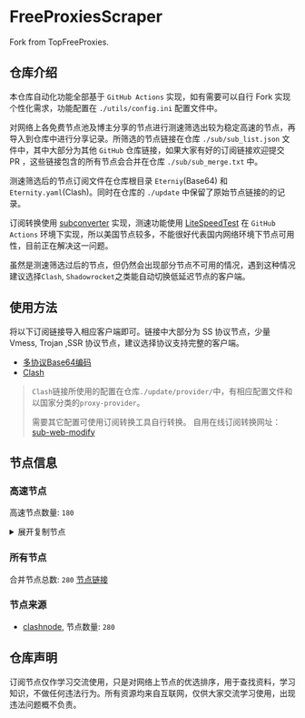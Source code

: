 # FreeProxiesScraper

Fork from TopFreeProxies.

## 仓库介绍
本仓库自动化功能全部基于 `GitHub Actions` 实现，如有需要可以自行 Fork 实现个性化需求，功能配置在 `./utils/config.ini` 配置文件中。

对网络上各免费节点池及博主分享的节点进行测速筛选出较为稳定高速的节点，再导入到仓库中进行分享记录。所筛选的节点链接在仓库 `./sub/sub_list.json` 文件中，其中大部分为其他 `GitHub` 仓库链接，如果大家有好的订阅链接欢迎提交 PR ，这些链接包含的所有节点会合并在仓库 `./sub/sub_merge.txt` 中。

测速筛选后的节点订阅文件在仓库根目录 `Eterniy`(Base64) 和 `Eternity.yaml`(Clash)。同时在仓库的 `./update` 中保留了原始节点链接的的记录。

订阅转换使用 [subconverter](https://github.com/tindy2013/subconverter) 实现，测速功能使用 [LiteSpeedTest](https://github.com/xxf098/LiteSpeedTest) 在 `GitHub Actions` 环境下实现，所以美国节点较多，不能很好代表国内网络环境下节点可用性，目前正在解决这一问题。

虽然是测速筛选过后的节点，但仍然会出现部分节点不可用的情况，遇到这种情况建议选择`Clash`, `Shadowrocket`之类能自动切换低延迟节点的客户端。

## 使用方法
将以下订阅链接导入相应客户端即可。链接中大部分为 SS 协议节点，少量 Vmess, Trojan ,SSR 协议节点，建议选择协议支持完整的客户端。

- [多协议Base64编码](https://raw.githubusercontent.com/caijh/FreeProxiesScraper/master/Eternity)
- [Clash](https://raw.githubusercontent.com/caijh/FreeProxiesScraper/master/Eternity.yaml)

>`Clash`链接所使用的配置在仓库`./update/provider/`中，有相应配置文件和以国家分类的`proxy-provider`。
>
>需要其它配置可使用订阅转换工具自行转换。
>自用在线订阅转换网址：[sub-web-modify](https://sub.v1.mk/)

## 节点信息
### 高速节点
高速节点数量: `180`
<details>
  <summary>展开复制节点</summary>

    vmess://eyJ2IjoiMiIsInBzIjoiMDQtMDAwLUpQIiwiYWRkIjoianAtMS5hbmV3c3RhcnQuY3lvdSIsInBvcnQiOiI1MDYxIiwidHlwZSI6Im5vbmUiLCJpZCI6ImYyYTg3OTRlLWYyNDYtMzk0NS04NThiLWI2NGY0ZDkzYTFkOCIsImFpZCI6IjAiLCJuZXQiOiJ3cyIsInBhdGgiOiIvIiwiaG9zdCI6ImpwLTEuYW5ld3N0YXJ0LmN5b3UiLCJ0bHMiOiJ0bHMifQ==
    vmess://eyJ2IjoiMiIsInBzIjoiMDQtMDAxLU5PV0hFUkUiLCJhZGQiOiJqcDYtMS5hbmV3c3RhcnQuY3lvdSIsInBvcnQiOiI1MDYxIiwidHlwZSI6Im5vbmUiLCJpZCI6ImYyYTg3OTRlLWYyNDYtMzk0NS04NThiLWI2NGY0ZDkzYTFkOCIsImFpZCI6IjAiLCJuZXQiOiJ3cyIsInBhdGgiOiIvIiwiaG9zdCI6ImpwNi0xLmFuZXdzdGFydC5jeW91IiwidGxzIjoidGxzIn0=
    vmess://eyJ2IjoiMiIsInBzIjoiMDQtMDAyLVVTIiwiYWRkIjoidXMtMS5hbmV3c3RhcnQuY3lvdSIsInBvcnQiOiI1MDYxIiwidHlwZSI6Im5vbmUiLCJpZCI6ImYyYTg3OTRlLWYyNDYtMzk0NS04NThiLWI2NGY0ZDkzYTFkOCIsImFpZCI6IjAiLCJuZXQiOiJ3cyIsInBhdGgiOiIvIiwiaG9zdCI6InVzLTEuYW5ld3N0YXJ0LmN5b3UiLCJ0bHMiOiJ0bHMifQ==
    vmess://eyJ2IjoiMiIsInBzIjoiMDQtMDAzLU5PV0hFUkUiLCJhZGQiOiJ1czYtMS5hbmV3c3RhcnQuY3lvdSIsInBvcnQiOiI1MDYxIiwidHlwZSI6Im5vbmUiLCJpZCI6ImYyYTg3OTRlLWYyNDYtMzk0NS04NThiLWI2NGY0ZDkzYTFkOCIsImFpZCI6IjAiLCJuZXQiOiJ3cyIsInBhdGgiOiIvIiwiaG9zdCI6InVzNi0xLmFuZXdzdGFydC5jeW91IiwidGxzIjoidGxzIn0=
    vmess://eyJ2IjoiMiIsInBzIjoiMDQtMDA0LVJFTEFZIiwiYWRkIjoiczEuZGItbGluazAxLnRvcCIsInBvcnQiOiIyMDg2IiwidHlwZSI6Im5vbmUiLCJpZCI6IjY5OWM3MGUzLTA3ODItMzUzNC05YWFmLTQ3NTIxYzI4YjFkNSIsImFpZCI6IjAiLCJuZXQiOiJ3cyIsInBhdGgiOiIvZGFiYWkuaW4xMDQuMjAuNDUuMTc4IiwiaG9zdCI6InMxLmRiLWxpbmswMS50b3AiLCJ0bHMiOiIifQ==
    vmess://eyJ2IjoiMiIsInBzIjoiMDQtMDA1LVJFTEFZIiwiYWRkIjoiczMuY24tZGIudG9wIiwicG9ydCI6IjIwNTIiLCJ0eXBlIjoibm9uZSIsImlkIjoiNjk5YzcwZTMtMDc4Mi0zNTM0LTlhYWYtNDc1MjFjMjhiMWQ1IiwiYWlkIjoiMCIsIm5ldCI6IndzIiwicGF0aCI6Ii9kYWJhaS5pbjEwNC4xOS4xMTYuMTE1IiwiaG9zdCI6InMzLmNuLWRiLnRvcCIsInRscyI6IiJ9
    vmess://eyJ2IjoiMiIsInBzIjoiMDQtMDA2LVJFTEFZIiwiYWRkIjoiczUuZGItbGluazAxLnRvcCIsInBvcnQiOiIyMDgyIiwidHlwZSI6Im5vbmUiLCJpZCI6IjY5OWM3MGUzLTA3ODItMzUzNC05YWFmLTQ3NTIxYzI4YjFkNSIsImFpZCI6IjAiLCJuZXQiOiJ3cyIsInBhdGgiOiIvZGFiYWkuaW4xMDQuMTYuMTE3LjI0NiIsImhvc3QiOiJzNS5kYi1saW5rMDEudG9wIiwidGxzIjoiIn0=
    vmess://eyJ2IjoiMiIsInBzIjoiMDQtMDA3LVJFTEFZIiwiYWRkIjoiczIuZGItbGluazAxLnRvcCIsInBvcnQiOiI4MDgwIiwidHlwZSI6Im5vbmUiLCJpZCI6IjY5OWM3MGUzLTA3ODItMzUzNC05YWFmLTQ3NTIxYzI4YjFkNSIsImFpZCI6IjAiLCJuZXQiOiJ3cyIsInBhdGgiOiIvZGFiYWkuaW4xMDQuMTkuNTcuMTUxIiwiaG9zdCI6InMyLmRiLWxpbmswMS50b3AiLCJ0bHMiOiIifQ==
    vmess://eyJ2IjoiMiIsInBzIjoiMDQtMDA4LVJFTEFZIiwiYWRkIjoiczEuZGItbGluazAxLnRvcCIsInBvcnQiOiIyMDgyIiwidHlwZSI6Im5vbmUiLCJpZCI6IjY5OWM3MGUzLTA3ODItMzUzNC05YWFmLTQ3NTIxYzI4YjFkNSIsImFpZCI6IjAiLCJuZXQiOiJ3cyIsInBhdGgiOiIvZGFiYWkuaW4xMDQuMTkuMTI2LjI1IiwiaG9zdCI6InMxLmRiLWxpbmswMS50b3AiLCJ0bHMiOiIifQ==
    vmess://eyJ2IjoiMiIsInBzIjoiMDQtMDA5LVJFTEFZIiwiYWRkIjoiczMuZGItbGluazAxLnRvcCIsInBvcnQiOiI4MDgwIiwidHlwZSI6Im5vbmUiLCJpZCI6IjY5OWM3MGUzLTA3ODItMzUzNC05YWFmLTQ3NTIxYzI4YjFkNSIsImFpZCI6IjAiLCJuZXQiOiJ3cyIsInBhdGgiOiIvZGFiYWkuaW4xMDQuMTcuNzYuMjUwIiwiaG9zdCI6InMzLmRiLWxpbmswMS50b3AiLCJ0bHMiOiIifQ==
    vmess://eyJ2IjoiMiIsInBzIjoiMDQtMDEwLVJFTEFZIiwiYWRkIjoiczQuZGItbGluazAyLnRvcCIsInBvcnQiOiIyMDg2IiwidHlwZSI6Im5vbmUiLCJpZCI6IjY5OWM3MGUzLTA3ODItMzUzNC05YWFmLTQ3NTIxYzI4YjFkNSIsImFpZCI6IjAiLCJuZXQiOiJ3cyIsInBhdGgiOiIvZGFiYWkuaW4xMDQuMjAuMzUuMTcyIiwiaG9zdCI6InM0LmRiLWxpbmswMi50b3AiLCJ0bHMiOiIifQ==
    trojan://9a000861-cd7d-355e-b16c-8647c67ee593@183.236.51.154:56323?allowInsecure=1&sni=steampipe-kr.akamaized.net#04-110-CN
    trojan://9a000861-cd7d-355e-b16c-8647c67ee593@183.236.51.154:56432?allowInsecure=1&sni=steampipe-partner.akamaized.net#04-111-CN
    trojan://9a000861-cd7d-355e-b16c-8647c67ee593@112.18.120.18:23452?allowInsecure=1&sni=fastly.cdn.steampipe.steamcontent.com#04-112-CN
    trojan://9a000861-cd7d-355e-b16c-8647c67ee593@112.18.120.18:23453?allowInsecure=1&sni=www.microsoft365.com#04-113-CN
    vmess://eyJ2IjoiMiIsInBzIjoiMDQtMTE0LUNOIiwiYWRkIjoiMTIubWFtYW1hamQuc2l0ZSIsInBvcnQiOiIyMzYxMiIsInR5cGUiOiJub25lIiwiaWQiOiI2MWIwOTZjMy1lYTI0LTM5NGEtOTI4NC0wY2MyNDRlYjZkNzEiLCJhaWQiOiIyIiwibmV0Ijoid3MiLCJwYXRoIjoiLyIsImhvc3QiOiIxMi5tYW1hbWFqZC5zaXRlIiwidGxzIjoiIn0=
    vmess://eyJ2IjoiMiIsInBzIjoiMDQtMTE1LUNOIiwiYWRkIjoiMTcubWFtYW1hamQuc2l0ZSIsInBvcnQiOiIyMzYxNyIsInR5cGUiOiJub25lIiwiaWQiOiI2MWIwOTZjMy1lYTI0LTM5NGEtOTI4NC0wY2MyNDRlYjZkNzEiLCJhaWQiOiIyIiwibmV0Ijoid3MiLCJwYXRoIjoiLyIsImhvc3QiOiIxNy5tYW1hbWFqZC5zaXRlIiwidGxzIjoiIn0=
    vmess://eyJ2IjoiMiIsInBzIjoiMDQtMTE2LUNOIiwiYWRkIjoiMTEubWFtYW1hamQuc2l0ZSIsInBvcnQiOiIyMzYxMSIsInR5cGUiOiJub25lIiwiaWQiOiI2MWIwOTZjMy1lYTI0LTM5NGEtOTI4NC0wY2MyNDRlYjZkNzEiLCJhaWQiOiIyIiwibmV0Ijoid3MiLCJwYXRoIjoiLyIsImhvc3QiOiIxMS5tYW1hbWFqZC5zaXRlIiwidGxzIjoiIn0=
    vmess://eyJ2IjoiMiIsInBzIjoiMDQtMTE3LUNOIiwiYWRkIjoiMTkubWFtYW1hamQuc2l0ZSIsInBvcnQiOiIyMzYxOSIsInR5cGUiOiJub25lIiwiaWQiOiI2MWIwOTZjMy1lYTI0LTM5NGEtOTI4NC0wY2MyNDRlYjZkNzEiLCJhaWQiOiIyIiwibmV0Ijoid3MiLCJwYXRoIjoiLyIsImhvc3QiOiIxOS5tYW1hbWFqZC5zaXRlIiwidGxzIjoiIn0=
    vmess://eyJ2IjoiMiIsInBzIjoiMDQtMTE4LUNOIiwiYWRkIjoiMTYubWFtYW1hamQuc2l0ZSIsInBvcnQiOiIyMzYxNiIsInR5cGUiOiJub25lIiwiaWQiOiI2MWIwOTZjMy1lYTI0LTM5NGEtOTI4NC0wY2MyNDRlYjZkNzEiLCJhaWQiOiIyIiwibmV0Ijoid3MiLCJwYXRoIjoiLyIsImhvc3QiOiIxNi5tYW1hbWFqZC5zaXRlIiwidGxzIjoiIn0=
    vmess://eyJ2IjoiMiIsInBzIjoiMDQtMTE5LUNOIiwiYWRkIjoiMTgubWFtYW1hamQuc2l0ZSIsInBvcnQiOiIyMzYxOCIsInR5cGUiOiJub25lIiwiaWQiOiI2MWIwOTZjMy1lYTI0LTM5NGEtOTI4NC0wY2MyNDRlYjZkNzEiLCJhaWQiOiIyIiwibmV0Ijoid3MiLCJwYXRoIjoiLyIsImhvc3QiOiIxOC5tYW1hbWFqZC5zaXRlIiwidGxzIjoiIn0=
    vmess://eyJ2IjoiMiIsInBzIjoiMDQtMTIwLUNOIiwiYWRkIjoiMTUubWFtYW1hamQuc2l0ZSIsInBvcnQiOiIyMzYxNSIsInR5cGUiOiJub25lIiwiaWQiOiI2MWIwOTZjMy1lYTI0LTM5NGEtOTI4NC0wY2MyNDRlYjZkNzEiLCJhaWQiOiIyIiwibmV0Ijoid3MiLCJwYXRoIjoiLyIsImhvc3QiOiIxNS5tYW1hbWFqZC5zaXRlIiwidGxzIjoiIn0=
    vmess://eyJ2IjoiMiIsInBzIjoiMDQtMTIxLUNOIiwiYWRkIjoiNS5tYW1hbWFqZC5zaXRlIiwicG9ydCI6IjIzNjA1IiwidHlwZSI6Im5vbmUiLCJpZCI6IjYxYjA5NmMzLWVhMjQtMzk0YS05Mjg0LTBjYzI0NGViNmQ3MSIsImFpZCI6IjIiLCJuZXQiOiJ3cyIsInBhdGgiOiIvIiwiaG9zdCI6IjUubWFtYW1hamQuc2l0ZSIsInRscyI6IiJ9
    vmess://eyJ2IjoiMiIsInBzIjoiMDQtMTIyLUNOIiwiYWRkIjoiMTMubWFtYW1hamQuc2l0ZSIsInBvcnQiOiIyMzYxMyIsInR5cGUiOiJub25lIiwiaWQiOiI2MWIwOTZjMy1lYTI0LTM5NGEtOTI4NC0wY2MyNDRlYjZkNzEiLCJhaWQiOiIyIiwibmV0Ijoid3MiLCJwYXRoIjoiLyIsImhvc3QiOiIxMy5tYW1hbWFqZC5zaXRlIiwidGxzIjoiIn0=
    vmess://eyJ2IjoiMiIsInBzIjoiMDQtMTIzLUNOIiwiYWRkIjoiMTQubWFtYW1hamQuc2l0ZSIsInBvcnQiOiIyMzYxNCIsInR5cGUiOiJub25lIiwiaWQiOiI2MWIwOTZjMy1lYTI0LTM5NGEtOTI4NC0wY2MyNDRlYjZkNzEiLCJhaWQiOiIyIiwibmV0Ijoid3MiLCJwYXRoIjoiLyIsImhvc3QiOiIxNC5tYW1hbWFqZC5zaXRlIiwidGxzIjoiIn0=
    vmess://eyJ2IjoiMiIsInBzIjoiMDUtMTQ4LVJFTEFZIiwiYWRkIjoiMTA0LjE3LjIyMy4xOCIsInBvcnQiOiI4MCIsInR5cGUiOiJub25lIiwiaWQiOiJmZjJkMTdjNi0wZDk2LTQ4MDEtYTI3MC05ZGJhODMzNGY4YzYiLCJhaWQiOiIwIiwibmV0Ijoid3MiLCJwYXRoIjoiLyIsImhvc3QiOiIiLCJ0bHMiOiIifQ==
    vmess://eyJ2IjoiMiIsInBzIjoiMDUtMTQ5LVJFTEFZIiwiYWRkIjoiMTAyLjEzMi4xODguMjIwIiwicG9ydCI6IjgwIiwidHlwZSI6Im5vbmUiLCJpZCI6IjBiYzBhOTdlLTlkOTMtNDU2Ni05YzI5LWM2MTBhZjUxZjVkMiIsImFpZCI6IjAiLCJuZXQiOiJ3cyIsInBhdGgiOiIvIiwiaG9zdCI6IiIsInRscyI6IiJ9
    ss://YWVzLTI1Ni1nY206M2VlOTBhYTktODgzMS00ZWEzLTk0MjUtYzM2MTA5MGE5Mzhk@zf1.10101251.xyz:59345#05-151-CN
    ss://YWVzLTI1Ni1nY206WU9JTDA1RktaSVVCOFRVNA@31.40.212.221:20006#05-152-AR
    ss://YWVzLTI1Ni1nY206MDU4Nzk4ZDlhMzA4N2U0Mw@185.22.153.235:50120#05-154-RU
    vmess://eyJ2IjoiMiIsInBzIjoiMDUtMTU5LUNOIiwiYWRkIjoiMTExLjI2LjEwOS43OSIsInBvcnQiOiIzMDgwNyIsInR5cGUiOiJub25lIiwiaWQiOiJjYmIzZjg3Ny1kMWZiLTM0NGMtODdhOS1kMTUzYmZmZDU0ODQiLCJhaWQiOiIyIiwibmV0Ijoid3MiLCJwYXRoIjoiL29vb28iLCJob3N0IjoiIiwidGxzIjoiIn0=
    vmess://eyJ2IjoiMiIsInBzIjoiMDUtMTYzLUNOIiwiYWRkIjoieGRkLmRhc2h1YWkuY3lvdSIsInBvcnQiOiI0NTA1MSIsInR5cGUiOiJub25lIiwiaWQiOiIwNTJlZWVjNC05YjMwLTRjZjctYmY3YS0xMDk4NzRhZGUzMDIiLCJhaWQiOiIwIiwibmV0IjoidGNwIiwicGF0aCI6Ii9vb29vIiwiaG9zdCI6InhkZC5kYXNodWFpLmN5b3UiLCJ0bHMiOiIifQ==
    vmess://eyJ2IjoiMiIsInBzIjoiMDUtMTY0LUNOIiwiYWRkIjoieGRkLmRhc2h1YWkuY3lvdSIsInBvcnQiOiI0NTA3NSIsInR5cGUiOiJub25lIiwiaWQiOiIwNTJlZWVjNC05YjMwLTRjZjctYmY3YS0xMDk4NzRhZGUzMDIiLCJhaWQiOiIwIiwibmV0IjoidGNwIiwicGF0aCI6Ii9vb29vIiwiaG9zdCI6InhkZC5kYXNodWFpLmN5b3UiLCJ0bHMiOiIifQ==
    vmess://eyJ2IjoiMiIsInBzIjoiMDUtMTY1LU5PV0hFUkUiLCJhZGQiOiJoYWEuZGFzaHVhaS5jeW91IiwicG9ydCI6IjQ1MDc2IiwidHlwZSI6Im5vbmUiLCJpZCI6IjA1MmVlZWM0LTliMzAtNGNmNy1iZjdhLTEwOTg3NGFkZTMwMiIsImFpZCI6IjAiLCJuZXQiOiJ0Y3AiLCJwYXRoIjoiL29vb28iLCJob3N0IjoiaGFhLmRhc2h1YWkuY3lvdSIsInRscyI6IiJ9
    vmess://eyJ2IjoiMiIsInBzIjoiMDUtMTY2LU5PV0hFUkUiLCJhZGQiOiJoYWEuZGFzaHVhaS5jeW91IiwicG9ydCI6IjQ1MDU0IiwidHlwZSI6Im5vbmUiLCJpZCI6IjA1MmVlZWM0LTliMzAtNGNmNy1iZjdhLTEwOTg3NGFkZTMwMiIsImFpZCI6IjAiLCJuZXQiOiJ0Y3AiLCJwYXRoIjoiL29vb28iLCJob3N0IjoiaGFhLmRhc2h1YWkuY3lvdSIsInRscyI6IiJ9
    ss://YWVzLTI1Ni1nY206S0RJMjRWUjU0UFpXNTYzUQ@109.104.154.131:20000#05-167-NL
    ss://MjAyMi1ibGFrZTMtYWVzLTI1Ni1nY206UHNXcGN3WDh2cFdDVkZ2M3MyV0VKbUhuZW81ZmhhOVVjb24wcm12T1NpOD06ODk4cUFpbEFOMzJWbkZLUldIaU0wbFJyVHV0MVM2RS9kQmpPUXdsRzBudz0@direct.yangon.ca:8444#05-169-CA
    trojan://9486ff17-2481-40c7-a5c4-d0d307de2509@104.21.58.135:443?allowInsecure=1&sni=yyyyyyyyyyy.818185.xyz&ws=1&wspath=%2525252FORgwL4kEvW32T1dU239ar#05-170-RELAY
    trojan://6757b7d6-fa32-4708-b5d1-30e3cf928b51@172.67.201.36:443?allowInsecure=1&sni=ggGGGGgggGGgGggy.FReevPN2026.DpDNS.Org&ws=1&wspath=%2525252Fl96MZ8se5Kl2p8BiMhP42l#05-171-RELAY
    trojan://a7c9c017-db10-4d15-b01b-0634db498b57@ert5.0890604.xyz:443?allowInsecure=1&sni=ERt5.0890604.XyZ&ws=1&wspath=%2525252FOBmXcXufeTh7sLJtI1#05-172-RELAY
    trojan://a7b22c05-27fd-4a76-8896-2aebaf4cf3a1@104.21.30.167:443?allowInsecure=1&sni=TttTtTYU.2032.PP.UA&ws=1&wspath=%2525252FmXG7Hx4Y37nTr2Hdmy903WCeD85F1b#05-182-RELAY
    vmess://eyJ2IjoiMiIsInBzIjoiMDUtMTgzLVJFTEFZIiwiYWRkIjoiMTAyLjE3Ny4xODkuMzAiLCJwb3J0IjoiODAiLCJ0eXBlIjoibm9uZSIsImlkIjoiNWNjZjZjMTMtZjYwZi00YzM0LTkxZTQtY2U4Y2Q0NGI1ZmU1IiwiYWlkIjoiMCIsIm5ldCI6IndzIiwicGF0aCI6Ii8iLCJob3N0IjoiIiwidGxzIjoiIn0=
    trojan://e4cbe8b8-37db-4aaa-8469-b84f34c51ebc@104.21.14.54:443?allowInsecure=1&sni=6666YHjU.777159.xYz&ws=1&wspath=%2525252FdilyfCPEmLvYr5hYXD#05-184-RELAY
    trojan://e4cbe8b8-37db-4aaa-8469-b84f34c51ebc@172.67.157.220:443?allowInsecure=1&sni=6666YHjU.777159.xYz&ws=1&wspath=%2525252FdilyfCPEmLvYr5hYXD#05-189-RELAY
    trojan://e9b4bdbd-cc5b-4a90-9616-ea0f1092ec7c@104.21.48.1:443?allowInsecure=1&sni=ttYUi.7777198.xYZ&ws=1&wspath=%2525252Fs1XRkMWuneQkqtp5KKSues#05-190-RELAY
    trojan://357b1bba-6400-4944-baff-1b933311ff28@172.67.177.109:443?allowInsecure=1&sni=EeEEeEEeeeeeeE.666461.xyz&ws=1&wspath=%2525252FHbjLgzKC7MBYIsgt#05-191-RELAY
    vmess://eyJ2IjoiMiIsInBzIjoiMDUtMTkyLVJFTEFZIiwiYWRkIjoiMTAyLjE3Ny4xODkuMjkiLCJwb3J0IjoiNDQzIiwidHlwZSI6Im5vbmUiLCJpZCI6ImVhYjIyMWY4LWU2YTktNDExNy04YTVhLTA2OTA3YjIyOWRhMiIsImFpZCI6IjAiLCJuZXQiOiJ3cyIsInBhdGgiOiIvIiwiaG9zdCI6IiIsInRscyI6InRscyJ9
    vmess://eyJ2IjoiMiIsInBzIjoiMDUtMTkzLVJFTEFZIiwiYWRkIjoiMTAyLjE3Ny4xODkuMjkiLCJwb3J0IjoiODAiLCJ0eXBlIjoibm9uZSIsImlkIjoiYTc0MGE5YWUtYmY3ZC00NTA1LTg2ZDQtN2E3ZThjZWQzYTZlIiwiYWlkIjoiMCIsIm5ldCI6IndzIiwicGF0aCI6Ii8iLCJob3N0IjoiIiwidGxzIjoiIn0=
    vmess://eyJ2IjoiMiIsInBzIjoiMDUtMTk0LVJFTEFZIiwiYWRkIjoiMTA0LjIxLjMuMTg5IiwicG9ydCI6IjIwNTMiLCJ0eXBlIjoibm9uZSIsImlkIjoiMmZjMzc3MTMtMzAxNy00OTdlLWZmMmQtOTY1ZjgyNmExOWEzIiwiYWlkIjoiMCIsIm5ldCI6IndzIiwicGF0aCI6Ii8iLCJob3N0IjoiIiwidGxzIjoidGxzIn0=
    trojan://d0298536-d670-4045-bbb1-ddd5ea68683e@104.25.254.4:2087?allowInsecure=1&ws=1&wspath=%2525252Fazadnet-bdr.pages.dev%2525252F#05-195-RELAY
    vmess://eyJ2IjoiMiIsInBzIjoiMDctMTk3LUNOIiwiYWRkIjoiNDcuOTIuMTUyLjE2OSIsInBvcnQiOiI1MDAwMiIsInR5cGUiOiJub25lIiwiaWQiOiI0MTgwNDhhZi1hMjkzLTRiOTktOWIwYy05OGNhMzU4MGRkMjQiLCJhaWQiOiIwIiwibmV0Ijoid3MiLCJwYXRoIjoiLyIsImhvc3QiOiIiLCJ0bHMiOiIifQ==
    ss://YWVzLTI1Ni1jZmI6cXdlclJFV1FAQA@185.189.160.98:64759#07-198-TW
    vmess://eyJ2IjoiMiIsInBzIjoiMDctMTk5LUNOIiwiYWRkIjoiMTEyLjEzMi4yMTUuMTIiLCJwb3J0IjoiNTAwMDIiLCJ0eXBlIjoibm9uZSIsImlkIjoiNDE4MDQ4YWYtYTI5My00Yjk5LTliMGMtOThjYTM1ODBkZDI0IiwiYWlkIjoiMCIsIm5ldCI6IndzIiwicGF0aCI6Ii8iLCJob3N0IjoiIiwidGxzIjoiIn0=
    vmess://eyJ2IjoiMiIsInBzIjoiMDctMjAwLUNOIiwiYWRkIjoiMTEyLjEzMi4yMTUuMzQiLCJwb3J0IjoiNTAwMDciLCJ0eXBlIjoibm9uZSIsImlkIjoiNDE4MDQ4YWYtYTI5My00Yjk5LTliMGMtOThjYTM1ODBkZDI0IiwiYWlkIjoiMCIsIm5ldCI6IndzIiwicGF0aCI6Ii8iLCJob3N0IjoiIiwidGxzIjoiIn0=
    vmess://eyJ2IjoiMiIsInBzIjoiMDctMjAxLUNOIiwiYWRkIjoiMTgzLjIzNi41MS4zNiIsInBvcnQiOiI1OTAwMyIsInR5cGUiOiJub25lIiwiaWQiOiI0MTgwNDhhZi1hMjkzLTRiOTktOWIwYy05OGNhMzU4MGRkMjQiLCJhaWQiOiIwIiwibmV0Ijoid3MiLCJwYXRoIjoiLyIsImhvc3QiOiIiLCJ0bHMiOiIifQ==
    vmess://eyJ2IjoiMiIsInBzIjoiMDctMjAyLUNOIiwiYWRkIjoiMTIwLjIxMC4yMDUuNTkiLCJwb3J0IjoiNTAwMDIiLCJ0eXBlIjoibm9uZSIsImlkIjoiNDE4MDQ4YWYtYTI5My00Yjk5LTliMGMtOThjYTM1ODBkZDI0IiwiYWlkIjoiNjQiLCJuZXQiOiJ3cyIsInBhdGgiOiIvIiwiaG9zdCI6IiIsInRscyI6IiJ9
    vmess://eyJ2IjoiMiIsInBzIjoiMDctMjA1LUNOIiwiYWRkIjoiMTgzLjIzNi41MS4zOCIsInBvcnQiOiI0NjkyMSIsInR5cGUiOiJub25lIiwiaWQiOiI0MTgwNDhhZi1hMjkzLTRiOTktOWIwYy05OGNhMzU4MGRkMjQiLCJhaWQiOiIwIiwibmV0Ijoid3MiLCJwYXRoIjoiLyIsImhvc3QiOiIiLCJ0bHMiOiIifQ==
    vmess://eyJ2IjoiMiIsInBzIjoiMDctMjA2LUNOIiwiYWRkIjoiMTgzLjIzNi41MS4zOCIsInBvcnQiOiI0OTE1NCIsInR5cGUiOiJub25lIiwiaWQiOiI0MTgwNDhhZi1hMjkzLTRiOTktOWIwYy05OGNhMzU4MGRkMjQiLCJhaWQiOiI2NCIsIm5ldCI6IndzIiwicGF0aCI6Ii8iLCJob3N0IjoiIiwidGxzIjoiIn0=
    ssr://My5saW5rLWh1Yi5jbGljazo0MDIzOTphdXRoX2FlczEyOF9tZDU6cmM0LW1kNTpwbGFpbjpSVTVhTlRKTC8_Z3JvdXA9VTFOU1VISnZkbWxrWlhJJnJlbWFya3M9TURjdE1qQTNMVU5PJm9iZnNwYXJhbT1ZMlF5WWpZNU1qa3dNaTQyTmpBeVlqZzBOak0wTmpReE1EZzFNRFl1YldsamNtOXpiMlowTG1OdmJRJnByb3RvcGFyYW09T1RJNU1ESTZjRVpYUjA5Ug
    vmess://eyJ2IjoiMiIsInBzIjoiMDctMjA4LUNOIiwiYWRkIjoidjkuaGVkdWlhbi5saW5rIiwicG9ydCI6IjMwODA5IiwidHlwZSI6Im5vbmUiLCJpZCI6ImNiYjNmODc3LWQxZmItMzQ0Yy04N2E5LWQxNTNiZmZkNTQ4NCIsImFpZCI6IjIiLCJuZXQiOiJ3cyIsInBhdGgiOiIvb29vbyIsImhvc3QiOiJ2OS5oZWR1aWFuLmxpbmsiLCJ0bHMiOiIifQ==
    ss://YWVzLTI1Ni1nY206ZHd6MUd0Rjc@111.45.33.5:30017#07-209-CN
    ssr://cGNjdzAyLmdyYW5pdGVyYXBpZHMuY29tOjUwNDcyOm9yaWdpbjpyYzQtbWQ1Omh0dHBfc2ltcGxlOmVYQlRiV1pNLz9ncm91cD1VMU5TVUhKdmRtbGtaWEkmcmVtYXJrcz1NRGN0TWpFd0xVTk8mb2Jmc3BhcmFtPVpHOTNibXh2WVdRdWQybHVaRzkzYzNWd1pHRjBaUzVqYjIwJnByb3RvcGFyYW09
    ss://YWVzLTI1Ni1nY206TVlSNUlUREZJQU42UThRSQ@185.90.61.157:20034#07-211-NO
    ss://YWVzLTI1Ni1jZmI6ZjhmN2FDemNQS2JzRjhwMw@185.153.197.5:989#07-212-MD
    ss://YWVzLTI1Ni1jZmI6ZjhmN2FDemNQS2JzRjhwMw@91.132.94.200:989#07-213-SI
    trojan://ae2c23e8-9204-11ef-b635-f23c9164ca5d@9029eb56-sydb40-t2wu4o-1qct1.cm5.cnkuaishou.com:27231?allowInsecure=1&sni=9029eb56-sydb40-t2wu4o-1qct1.cm5.cnkuaishou.com#07-214-CN
    trojan://9cccea7a-b6ab-11eb-a0fc-f23c913c8d2b@ea697354-sydb40-sztde0-f1v1.cm5.cnkuaishou.com:27231?allowInsecure=1&sni=ea697354-sydb40-sztde0-f1v1.cm5.cnkuaishou.com#07-215-CN
    trojan://a25ed269-105b-4f15-bee2-bc2785d38912@wb.kaiqsz.com:49921?allowInsecure=1&sni=wb.kaiqsz.com#07-216-CN
    ss://YWVzLTI1Ni1nY206ZHd6MUd0Rjc@112.54.160.36:30232#07-217-CN
    trojan://33629870-e57e-11ec-bb74-f23c9164ca5d@271651cd-sydb40-th3q8a-1iyov.cm5.cnkuaishou.com:27233?allowInsecure=1&sni=271651cd-sydb40-th3q8a-1iyov.cm5.cnkuaishou.com#07-218-CN
    vmess://eyJ2IjoiMiIsInBzIjoiMDctMjE5LVJFTEFZIiwiYWRkIjoiMTcyLjY3LjIwMC4xMyIsInBvcnQiOiI0NDMiLCJ0eXBlIjoibm9uZSIsImlkIjoiNWY3MjZmZTMtZDgyZS00ZGE1LWE3MTEtOGFmMGNiYjJiNjgyIiwiYWlkIjoiMCIsIm5ldCI6IndzIiwicGF0aCI6Ii9henVtYXNlLnJlbiIsImhvc3QiOiIiLCJ0bHMiOiJ0bHMifQ==
    trojan://b4e40aa2-74a1-11ed-b0b5-f23c9164ca5d@2bbc3bdd-sydb40-t2y6fc-17xo8.cm5.cnkuaishou.com:27235?allowInsecure=1&sni=2bbc3bdd-sydb40-t2y6fc-17xo8.cm5.cnkuaishou.com#07-220-CN
    trojan://0f7070cd-c91d-4532-a51f-56da4f0e94be@eeddcvfgt6.444682.xyz:443?allowInsecure=1&sni=eeddcvfgt6.444682.xyz&ws=1&wspath=%2525252FctHoQlqeZn8pbEUSLppj7jCmY#07-221-RELAY
    trojan://0f7070cd-c91d-4532-a51f-56da4f0e94be@iiiiop0.444752.xyz:443?allowInsecure=1&sni=iiiiop0.444752.xyz&ws=1&wspath=%2525252FctHoQlqeZn8pbEUSLppj7jCmY#07-222-RELAY
    trojan://a7c9c017-db10-4d15-b01b-0634db498b57@172.67.197.165:443?allowInsecure=1&sni=ERt5.0890604.XyZ&ws=1&wspath=%2525252FOBmXcXufeTh7sLJtI1#07-223-RELAY
    trojan://07a3df8f-2a2c-42f8-ad92-65889d90f3bf@172.67.135.37:443?allowInsecure=1&sni=rrrRrRRrT.459.pp.ua&ws=1&wspath=%2525252FznQImc22ijDwVOkZfoq#07-224-RELAY
    trojan://f898ffcb-6417-4373-9640-0b66091e8206@34r5.11890604.xyz:443?allowInsecure=1&sni=34r5.11890604.xyz&ws=1&wspath=%2525252FCLtmyjAuOFZsWSituzXyJ5XNeH1R1#07-225-RELAY
    trojan://6757b7d6-fa32-4708-b5d1-30e3cf928b51@104.21.6.179:443?allowInsecure=1&sni=ZZzzzZZ.890601.XYZ&ws=1&wspath=%2525252Fl96MZ8se5Kl2p8BiMhP42l#07-226-RELAY
    trojan://d6b8011a-c725-435a-9fec-bf6d3530392c@156.238.18.196:2083?allowInsecure=1&ws=1&wspath=%2525252F#07-227-RELAY
    vmess://eyJ2IjoiMiIsInBzIjoiMDctMjI5LUNOIiwiYWRkIjoidjMwLmhlZHVpYW4ubGluayIsInBvcnQiOiIzMDgzMCIsInR5cGUiOiJub25lIiwiaWQiOiJjYmIzZjg3Ny1kMWZiLTM0NGMtODdhOS1kMTUzYmZmZDU0ODQiLCJhaWQiOiIyIiwibmV0Ijoid3MiLCJwYXRoIjoiL29vb28iLCJob3N0IjoidjMwLmhlZHVpYW4ubGluayIsInRscyI6IiJ9
    ss://Y2hhY2hhMjAtaWV0Zi1wb2x5MTMwNTpZMWhqaVVtU2d1Y2d6WVlKMFd0cXdX@77.246.102.112:60117#07-230-NL
    ss://Y2hhY2hhMjAtaWV0Zi1wb2x5MTMwNTpYaVROVlRCOFJFc1hCMm41RHpMaEZi@77.246.102.112:60117#07-231-NL
    ss://YWVzLTI1Ni1nY206ZTIyYjg5YWUtNjk5Ni00ODI0LWFjMzEtNjEwYWM3MzQ5ZTZh@120.198.71.135:59662#07-232-CN
    vmess://eyJ2IjoiMiIsInBzIjoiMDctMjMzLUNOIiwiYWRkIjoiMTExLjI2LjEwOS43OSIsInBvcnQiOiIzMDgyOCIsInR5cGUiOiJub25lIiwiaWQiOiJjYmIzZjg3Ny1kMWZiLTM0NGMtODdhOS1kMTUzYmZmZDU0ODQiLCJhaWQiOiIyIiwibmV0Ijoid3MiLCJwYXRoIjoiL29vb28iLCJob3N0IjoiIiwidGxzIjoiIn0=
    trojan://2b1ed981-6547-4094-998b-06a3323d6f6c@120.233.44.201:21056?allowInsecure=1&sni=k14.tudou211.com#07-234-CN
    trojan://2b1ed981-6547-4094-998b-06a3323d6f6c@120.233.44.201:21118?allowInsecure=1&sni=k17.tudou211.com#07-235-CN
    ss://Y2hhY2hhMjAtaWV0Zi1wb2x5MTMwNTpkYjZkM2UzZi1mOGM1LTRhZGEtODA5Ni1kYzk5YjYxZmRmYTQ@gz.pddwdf.store:28485#08-237-CN
    ss://Y2hhY2hhMjAtaWV0Zi1wb2x5MTMwNTpkYjZkM2UzZi1mOGM1LTRhZGEtODA5Ni1kYzk5YjYxZmRmYTQ@gz.pddwdf.store:52461#08-239-CN
    ss://Y2hhY2hhMjAtaWV0Zi1wb2x5MTMwNTpkYjZkM2UzZi1mOGM1LTRhZGEtODA5Ni1kYzk5YjYxZmRmYTQ@gz.pddwdf.store:14193#08-241-CN
    vmess://eyJ2IjoiMiIsInBzIjoiMDgtMjQyLVJVIiwiYWRkIjoiNDUuMTQ3LjIwMS4yMzEiLCJwb3J0IjoiMjMxMDciLCJ0eXBlIjoibm9uZSIsImlkIjoiMzViZTYzYjQtNDBiYS00OGFiLTkxZjMtMWI4MWZjY2FiM2ZkIiwiYWlkIjoiMCIsIm5ldCI6IndzIiwicGF0aCI6Ii8iLCJob3N0IjoiIiwidGxzIjoiIn0=
    ss://Y2hhY2hhMjAtaWV0Zi1wb2x5MTMwNTpkYjZkM2UzZi1mOGM1LTRhZGEtODA5Ni1kYzk5YjYxZmRmYTQ@gz.pddwdf.store:44105#08-243-CN
    vmess://eyJ2IjoiMiIsInBzIjoiMDgtMjQ2LU5PV0hFUkUiLCJhZGQiOiJoYWEuZGFzaHVhaS5jeW91IiwicG9ydCI6IjQ1MDY2IiwidHlwZSI6Im5vbmUiLCJpZCI6ImQzZDUyZjMwLWNlN2MtNDZlNy1iYTdlLTliZjVkZTQ3N2JmOCIsImFpZCI6IjAiLCJuZXQiOiJ3cyIsInBhdGgiOiIvIiwiaG9zdCI6ImhhYS5kYXNodWFpLmN5b3UiLCJ0bHMiOiIifQ==
    vmess://eyJ2IjoiMiIsInBzIjoiMDgtMjQ4LUNOIiwiYWRkIjoieGRkLmRhc2h1YWkuY3lvdSIsInBvcnQiOiI0NTA1MSIsInR5cGUiOiJub25lIiwiaWQiOiJkM2Q1MmYzMC1jZTdjLTQ2ZTctYmE3ZS05YmY1ZGU0NzdiZjgiLCJhaWQiOiIwIiwibmV0Ijoid3MiLCJwYXRoIjoiLyIsImhvc3QiOiJ4ZGQuZGFzaHVhaS5jeW91IiwidGxzIjoiIn0=
    ss://Y2hhY2hhMjAtaWV0Zi1wb2x5MTMwNTpkYjZkM2UzZi1mOGM1LTRhZGEtODA5Ni1kYzk5YjYxZmRmYTQ@sh.pddwdf.store:39707#08-249-CN
    vmess://eyJ2IjoiMiIsInBzIjoiMDgtMjUwLUNOIiwiYWRkIjoieGRkLmRhc2h1YWkuY3lvdSIsInBvcnQiOiI0NTA3NyIsInR5cGUiOiJub25lIiwiaWQiOiJkM2Q1MmYzMC1jZTdjLTQ2ZTctYmE3ZS05YmY1ZGU0NzdiZjgiLCJhaWQiOiIwIiwibmV0Ijoid3MiLCJwYXRoIjoiLyIsImhvc3QiOiJ4ZGQuZGFzaHVhaS5jeW91IiwidGxzIjoiIn0=
    ss://Y2hhY2hhMjAtaWV0Zi1wb2x5MTMwNTpkYjZkM2UzZi1mOGM1LTRhZGEtODA5Ni1kYzk5YjYxZmRmYTQ@gz.pddwdf.store:44081#08-251-CN
    vmess://eyJ2IjoiMiIsInBzIjoiMDgtMjUyLUNOIiwiYWRkIjoieGRkLmRhc2h1YWkuY3lvdSIsInBvcnQiOiI0NTA1OSIsInR5cGUiOiJub25lIiwiaWQiOiJkM2Q1MmYzMC1jZTdjLTQ2ZTctYmE3ZS05YmY1ZGU0NzdiZjgiLCJhaWQiOiIwIiwibmV0Ijoid3MiLCJwYXRoIjoiLyIsImhvc3QiOiJ4ZGQuZGFzaHVhaS5jeW91IiwidGxzIjoiIn0=
    ss://Y2hhY2hhMjAtaWV0Zi1wb2x5MTMwNTpkYjZkM2UzZi1mOGM1LTRhZGEtODA5Ni1kYzk5YjYxZmRmYTQ@gz.pddwdf.store:50971#08-254-CN
    vmess://eyJ2IjoiMiIsInBzIjoiMDgtMjU3LVJVIiwiYWRkIjoiNDUuMTQ3LjIwMS4yMzEiLCJwb3J0IjoiMjAwNjUiLCJ0eXBlIjoibm9uZSIsImlkIjoiOGY1N2RlYTItZDI1Yi00NWEzLWI4NWMtNjZmOGEyMDQ1NWViIiwiYWlkIjoiMCIsIm5ldCI6IndzIiwicGF0aCI6Ii8iLCJob3N0IjoiIiwidGxzIjoiIn0=
    vmess://eyJ2IjoiMiIsInBzIjoiMDgtMjU4LUNOIiwiYWRkIjoieGRkLmRhc2h1YWkuY3lvdSIsInBvcnQiOiI0NTA3MSIsInR5cGUiOiJub25lIiwiaWQiOiJkM2Q1MmYzMC1jZTdjLTQ2ZTctYmE3ZS05YmY1ZGU0NzdiZjgiLCJhaWQiOiIwIiwibmV0Ijoid3MiLCJwYXRoIjoiLyIsImhvc3QiOiJ4ZGQuZGFzaHVhaS5jeW91IiwidGxzIjoiIn0=
    vmess://eyJ2IjoiMiIsInBzIjoiMDgtMjU5LUNOIiwiYWRkIjoieGRkLmRhc2h1YWkuY3lvdSIsInBvcnQiOiI0NTA2MyIsInR5cGUiOiJub25lIiwiaWQiOiJkM2Q1MmYzMC1jZTdjLTQ2ZTctYmE3ZS05YmY1ZGU0NzdiZjgiLCJhaWQiOiIwIiwibmV0Ijoid3MiLCJwYXRoIjoiLyIsImhvc3QiOiJ4ZGQuZGFzaHVhaS5jeW91IiwidGxzIjoiIn0=
    vmess://eyJ2IjoiMiIsInBzIjoiMDgtMjYwLU5PV0hFUkUiLCJhZGQiOiJoYWEuZGFzaHVhaS5jeW91IiwicG9ydCI6IjQ1MDYyIiwidHlwZSI6Im5vbmUiLCJpZCI6ImQzZDUyZjMwLWNlN2MtNDZlNy1iYTdlLTliZjVkZTQ3N2JmOCIsImFpZCI6IjAiLCJuZXQiOiJ3cyIsInBhdGgiOiIvIiwiaG9zdCI6ImhhYS5kYXNodWFpLmN5b3UiLCJ0bHMiOiIifQ==
    ss://Y2hhY2hhMjAtaWV0Zi1wb2x5MTMwNTpkYjZkM2UzZi1mOGM1LTRhZGEtODA5Ni1kYzk5YjYxZmRmYTQ@gz.pddwdf.store:43611#08-263-CN
    ss://Y2hhY2hhMjAtaWV0Zi1wb2x5MTMwNTpkYjZkM2UzZi1mOGM1LTRhZGEtODA5Ni1kYzk5YjYxZmRmYTQ@gz.pddwdf.store:22327#08-264-CN
    ss://Y2hhY2hhMjAtaWV0Zi1wb2x5MTMwNTpkYjZkM2UzZi1mOGM1LTRhZGEtODA5Ni1kYzk5YjYxZmRmYTQ@sh.pddwdf.store:31032#08-265-CN
    ss://Y2hhY2hhMjAtaWV0Zi1wb2x5MTMwNTpkYjZkM2UzZi1mOGM1LTRhZGEtODA5Ni1kYzk5YjYxZmRmYTQ@gz.pddwdf.store:14867#08-267-CN
    vmess://eyJ2IjoiMiIsInBzIjoiMDgtMjY4LVJVIiwiYWRkIjoiNDUuMTQ3LjIwMS4yMzEiLCJwb3J0IjoiMjMxMDciLCJ0eXBlIjoibm9uZSIsImlkIjoiOGY1N2RlYTItZDI1Yi00NWEzLWI4NWMtNjZmOGEyMDQ1NWViIiwiYWlkIjoiMCIsIm5ldCI6IndzIiwicGF0aCI6Ii8iLCJob3N0IjoiIiwidGxzIjoiIn0=
    ss://Y2hhY2hhMjAtaWV0Zi1wb2x5MTMwNTpkYjZkM2UzZi1mOGM1LTRhZGEtODA5Ni1kYzk5YjYxZmRmYTQ@gz.pddwdf.store:25916#08-270-CN
    vmess://eyJ2IjoiMiIsInBzIjoiMDgtMjcxLUNOIiwiYWRkIjoieGRkLmRhc2h1YWkuY3lvdSIsInBvcnQiOiI0NTA2MSIsInR5cGUiOiJub25lIiwiaWQiOiJkM2Q1MmYzMC1jZTdjLTQ2ZTctYmE3ZS05YmY1ZGU0NzdiZjgiLCJhaWQiOiIwIiwibmV0Ijoid3MiLCJwYXRoIjoiLyIsImhvc3QiOiJ4ZGQuZGFzaHVhaS5jeW91IiwidGxzIjoiIn0=
    vmess://eyJ2IjoiMiIsInBzIjoiMDgtMjcyLUNOIiwiYWRkIjoieGRkLmRhc2h1YWkuY3lvdSIsInBvcnQiOiI0NTA3MyIsInR5cGUiOiJub25lIiwiaWQiOiJkM2Q1MmYzMC1jZTdjLTQ2ZTctYmE3ZS05YmY1ZGU0NzdiZjgiLCJhaWQiOiIwIiwibmV0Ijoid3MiLCJwYXRoIjoiLyIsImhvc3QiOiJ4ZGQuZGFzaHVhaS5jeW91IiwidGxzIjoiIn0=
    vmess://eyJ2IjoiMiIsInBzIjoiMDgtMjczLUhLIiwiYWRkIjoieGcuZGFzaHVhaS5jeW91IiwicG9ydCI6IjE5OTAxIiwidHlwZSI6Im5vbmUiLCJpZCI6ImQzZDUyZjMwLWNlN2MtNDZlNy1iYTdlLTliZjVkZTQ3N2JmOCIsImFpZCI6IjAiLCJuZXQiOiJ3cyIsInBhdGgiOiIvIiwiaG9zdCI6InhnLmRhc2h1YWkuY3lvdSIsInRscyI6IiJ9
    vmess://eyJ2IjoiMiIsInBzIjoiMDgtMjc0LU5PV0hFUkUiLCJhZGQiOiJoYWEuZGFzaHVhaS5jeW91IiwicG9ydCI6IjQ1MDc2IiwidHlwZSI6Im5vbmUiLCJpZCI6ImQzZDUyZjMwLWNlN2MtNDZlNy1iYTdlLTliZjVkZTQ3N2JmOCIsImFpZCI6IjAiLCJuZXQiOiJ3cyIsInBhdGgiOiIvIiwiaG9zdCI6ImhhYS5kYXNodWFpLmN5b3UiLCJ0bHMiOiIifQ==
    ss://Y2hhY2hhMjAtaWV0Zi1wb2x5MTMwNTpkYjZkM2UzZi1mOGM1LTRhZGEtODA5Ni1kYzk5YjYxZmRmYTQ@gz.pddwdf.store:42980#08-276-CN
    ss://Y2hhY2hhMjAtaWV0Zi1wb2x5MTMwNTpkYjZkM2UzZi1mOGM1LTRhZGEtODA5Ni1kYzk5YjYxZmRmYTQ@gz.pddwdf.store:46253#08-277-CN
    ss://Y2hhY2hhMjAtaWV0Zi1wb2x5MTMwNTpkYjZkM2UzZi1mOGM1LTRhZGEtODA5Ni1kYzk5YjYxZmRmYTQ@sh.pddwdf.store:38733#08-280-CN
    vmess://eyJ2IjoiMiIsInBzIjoiMDgtMjgxLU5PV0hFUkUiLCJhZGQiOiJoYWEuZGFzaHVhaS5jeW91IiwicG9ydCI6IjQ1MDUyIiwidHlwZSI6Im5vbmUiLCJpZCI6ImQzZDUyZjMwLWNlN2MtNDZlNy1iYTdlLTliZjVkZTQ3N2JmOCIsImFpZCI6IjAiLCJuZXQiOiJ3cyIsInBhdGgiOiIvIiwiaG9zdCI6ImhhYS5kYXNodWFpLmN5b3UiLCJ0bHMiOiIifQ==
    vmess://eyJ2IjoiMiIsInBzIjoiMDgtMjgyLUNOIiwiYWRkIjoieGRkLmRhc2h1YWkuY3lvdSIsInBvcnQiOiI0NTA2NSIsInR5cGUiOiJub25lIiwiaWQiOiJkM2Q1MmYzMC1jZTdjLTQ2ZTctYmE3ZS05YmY1ZGU0NzdiZjgiLCJhaWQiOiIwIiwibmV0Ijoid3MiLCJwYXRoIjoiLyIsImhvc3QiOiJ4ZGQuZGFzaHVhaS5jeW91IiwidGxzIjoiIn0=
    ss://Y2hhY2hhMjAtaWV0Zi1wb2x5MTMwNTpkYjZkM2UzZi1mOGM1LTRhZGEtODA5Ni1kYzk5YjYxZmRmYTQ@gz.pddwdf.store:36137#08-283-CN
    vmess://eyJ2IjoiMiIsInBzIjoiMDgtMjg2LUNOIiwiYWRkIjoieGRkLmRhc2h1YWkuY3lvdSIsInBvcnQiOiI0NTA1NyIsInR5cGUiOiJub25lIiwiaWQiOiJkM2Q1MmYzMC1jZTdjLTQ2ZTctYmE3ZS05YmY1ZGU0NzdiZjgiLCJhaWQiOiIwIiwibmV0Ijoid3MiLCJwYXRoIjoiLyIsImhvc3QiOiJ4ZGQuZGFzaHVhaS5jeW91IiwidGxzIjoiIn0=
    ss://Y2hhY2hhMjAtaWV0Zi1wb2x5MTMwNTpkYjZkM2UzZi1mOGM1LTRhZGEtODA5Ni1kYzk5YjYxZmRmYTQ@gz.pddwdf.store:11515#08-287-CN
    ss://Y2hhY2hhMjAtaWV0Zi1wb2x5MTMwNTpkYjZkM2UzZi1mOGM1LTRhZGEtODA5Ni1kYzk5YjYxZmRmYTQ@gz.pddwdf.store:33143#08-288-CN
    vmess://eyJ2IjoiMiIsInBzIjoiMDgtMjkxLU5PV0hFUkUiLCJhZGQiOiJoYWEuZGFzaHVhaS5jeW91IiwicG9ydCI6IjQ1MDU0IiwidHlwZSI6Im5vbmUiLCJpZCI6ImQzZDUyZjMwLWNlN2MtNDZlNy1iYTdlLTliZjVkZTQ3N2JmOCIsImFpZCI6IjAiLCJuZXQiOiJ3cyIsInBhdGgiOiIvIiwiaG9zdCI6ImhhYS5kYXNodWFpLmN5b3UiLCJ0bHMiOiIifQ==
    ss://Y2hhY2hhMjAtaWV0Zi1wb2x5MTMwNTpkYjZkM2UzZi1mOGM1LTRhZGEtODA5Ni1kYzk5YjYxZmRmYTQ@gz.pddwdf.store:18006#08-294-CN
    vmess://eyJ2IjoiMiIsInBzIjoiMDgtMjk1LU5PV0hFUkUiLCJhZGQiOiJoYWEuZGFzaHVhaS5jeW91IiwicG9ydCI6IjQ1MDU4IiwidHlwZSI6Im5vbmUiLCJpZCI6ImQzZDUyZjMwLWNlN2MtNDZlNy1iYTdlLTliZjVkZTQ3N2JmOCIsImFpZCI6IjAiLCJuZXQiOiJ3cyIsInBhdGgiOiIvIiwiaG9zdCI6ImhhYS5kYXNodWFpLmN5b3UiLCJ0bHMiOiIifQ==
    ss://Y2hhY2hhMjAtaWV0Zi1wb2x5MTMwNTpkYjZkM2UzZi1mOGM1LTRhZGEtODA5Ni1kYzk5YjYxZmRmYTQ@gz.pddwdf.store:42722#08-296-CN
    ss://Y2hhY2hhMjAtaWV0Zi1wb2x5MTMwNTpkYjZkM2UzZi1mOGM1LTRhZGEtODA5Ni1kYzk5YjYxZmRmYTQ@gz.pddwdf.store:11270#08-297-CN
    vmess://eyJ2IjoiMiIsInBzIjoiMDgtMjk4LVJVIiwiYWRkIjoiNDUuMTQ3LjIwMS4yMzEiLCJwb3J0IjoiMjAwNjUiLCJ0eXBlIjoibm9uZSIsImlkIjoiZDY5YWQxZDQtYjlkYy00NTk5LTkwOGUtN2FjM2U1ZWI1YThhIiwiYWlkIjoiMCIsIm5ldCI6IndzIiwicGF0aCI6Ii8iLCJob3N0IjoiIiwidGxzIjoiIn0=
    vmess://eyJ2IjoiMiIsInBzIjoiMDgtMjk5LU5PV0hFUkUiLCJhZGQiOiJoYWEuZGFzaHVhaS5jeW91IiwicG9ydCI6IjQ1MDc0IiwidHlwZSI6Im5vbmUiLCJpZCI6ImQzZDUyZjMwLWNlN2MtNDZlNy1iYTdlLTliZjVkZTQ3N2JmOCIsImFpZCI6IjAiLCJuZXQiOiJ3cyIsInBhdGgiOiIvIiwiaG9zdCI6ImhhYS5kYXNodWFpLmN5b3UiLCJ0bHMiOiIifQ==
    vmess://eyJ2IjoiMiIsInBzIjoiMDgtMzAwLUNOIiwiYWRkIjoieGRkLmRhc2h1YWkuY3lvdSIsInBvcnQiOiI0NTA1MyIsInR5cGUiOiJub25lIiwiaWQiOiJkM2Q1MmYzMC1jZTdjLTQ2ZTctYmE3ZS05YmY1ZGU0NzdiZjgiLCJhaWQiOiIwIiwibmV0Ijoid3MiLCJwYXRoIjoiLyIsImhvc3QiOiJ4ZGQuZGFzaHVhaS5jeW91IiwidGxzIjoiIn0=
    ss://Y2hhY2hhMjAtaWV0Zi1wb2x5MTMwNTpkYjZkM2UzZi1mOGM1LTRhZGEtODA5Ni1kYzk5YjYxZmRmYTQ@gz.pddwdf.store:14941#08-301-CN
    ss://Y2hhY2hhMjAtaWV0Zi1wb2x5MTMwNTpkYjZkM2UzZi1mOGM1LTRhZGEtODA5Ni1kYzk5YjYxZmRmYTQ@gz.pddwdf.store:58043#08-304-CN
    ss://Y2hhY2hhMjAtaWV0Zi1wb2x5MTMwNTpkYjZkM2UzZi1mOGM1LTRhZGEtODA5Ni1kYzk5YjYxZmRmYTQ@gz.pddwdf.store:20692#08-306-CN
    vmess://eyJ2IjoiMiIsInBzIjoiMDgtMzA3LUNOIiwiYWRkIjoieGRkLmRhc2h1YWkuY3lvdSIsInBvcnQiOiI0NTA1NSIsInR5cGUiOiJub25lIiwiaWQiOiJkM2Q1MmYzMC1jZTdjLTQ2ZTctYmE3ZS05YmY1ZGU0NzdiZjgiLCJhaWQiOiIwIiwibmV0Ijoid3MiLCJwYXRoIjoiLyIsImhvc3QiOiJ4ZGQuZGFzaHVhaS5jeW91IiwidGxzIjoiIn0=
    ss://Y2hhY2hhMjAtaWV0Zi1wb2x5MTMwNTpkYjZkM2UzZi1mOGM1LTRhZGEtODA5Ni1kYzk5YjYxZmRmYTQ@gz.pddwdf.store:33476#08-310-CN
    vmess://eyJ2IjoiMiIsInBzIjoiMDgtMzExLVJVIiwiYWRkIjoiNDUuMTQ3LjIwMS4yMzEiLCJwb3J0IjoiMjMxMDciLCJ0eXBlIjoibm9uZSIsImlkIjoiZDY5YWQxZDQtYjlkYy00NTk5LTkwOGUtN2FjM2U1ZWI1YThhIiwiYWlkIjoiMCIsIm5ldCI6IndzIiwicGF0aCI6Ii8iLCJob3N0IjoiIiwidGxzIjoiIn0=
    ss://Y2hhY2hhMjAtaWV0Zi1wb2x5MTMwNTpkYjZkM2UzZi1mOGM1LTRhZGEtODA5Ni1kYzk5YjYxZmRmYTQ@gz.pddwdf.store:11315#08-312-CN
    ss://Y2hhY2hhMjAtaWV0Zi1wb2x5MTMwNTpkYjZkM2UzZi1mOGM1LTRhZGEtODA5Ni1kYzk5YjYxZmRmYTQ@gz.pddwdf.store:51881#08-313-CN
    vmess://eyJ2IjoiMiIsInBzIjoiMDgtMzE0LU5PV0hFUkUiLCJhZGQiOiJoYWEuZGFzaHVhaS5jeW91IiwicG9ydCI6IjQ1MDYwIiwidHlwZSI6Im5vbmUiLCJpZCI6ImQzZDUyZjMwLWNlN2MtNDZlNy1iYTdlLTliZjVkZTQ3N2JmOCIsImFpZCI6IjAiLCJuZXQiOiJ3cyIsInBhdGgiOiIvIiwiaG9zdCI6ImhhYS5kYXNodWFpLmN5b3UiLCJ0bHMiOiIifQ==
    ss://Y2hhY2hhMjAtaWV0Zi1wb2x5MTMwNTpkYjZkM2UzZi1mOGM1LTRhZGEtODA5Ni1kYzk5YjYxZmRmYTQ@gz.pddwdf.store:39723#08-315-CN
    ss://Y2hhY2hhMjAtaWV0Zi1wb2x5MTMwNTpkYjZkM2UzZi1mOGM1LTRhZGEtODA5Ni1kYzk5YjYxZmRmYTQ@gz.pddwdf.store:33227#08-316-CN
    ss://Y2hhY2hhMjAtaWV0Zi1wb2x5MTMwNTpkYjZkM2UzZi1mOGM1LTRhZGEtODA5Ni1kYzk5YjYxZmRmYTQ@gz.pddwdf.store:47431#08-317-CN
    vmess://eyJ2IjoiMiIsInBzIjoiMDgtMzIxLUNOIiwiYWRkIjoieGRkLmRhc2h1YWkuY3lvdSIsInBvcnQiOiI0NTA3NSIsInR5cGUiOiJub25lIiwiaWQiOiJkM2Q1MmYzMC1jZTdjLTQ2ZTctYmE3ZS05YmY1ZGU0NzdiZjgiLCJhaWQiOiIwIiwibmV0Ijoid3MiLCJwYXRoIjoiLyIsImhvc3QiOiJ4ZGQuZGFzaHVhaS5jeW91IiwidGxzIjoiIn0=
    ss://Y2hhY2hhMjAtaWV0Zi1wb2x5MTMwNTpkYjZkM2UzZi1mOGM1LTRhZGEtODA5Ni1kYzk5YjYxZmRmYTQ@gz.pddwdf.store:22455#08-322-CN
    vmess://eyJ2IjoiMiIsInBzIjoiMDgtMzI5LU5PV0hFUkUiLCJhZGQiOiJoYWEuZGFzaHVhaS5jeW91IiwicG9ydCI6IjQ1MDcyIiwidHlwZSI6Im5vbmUiLCJpZCI6ImQzZDUyZjMwLWNlN2MtNDZlNy1iYTdlLTliZjVkZTQ3N2JmOCIsImFpZCI6IjAiLCJuZXQiOiJ3cyIsInBhdGgiOiIvIiwiaG9zdCI6ImhhYS5kYXNodWFpLmN5b3UiLCJ0bHMiOiIifQ==
    ss://Y2hhY2hhMjAtaWV0Zi1wb2x5MTMwNTpkYjZkM2UzZi1mOGM1LTRhZGEtODA5Ni1kYzk5YjYxZmRmYTQ@gz.pddwdf.store:48973#08-330-CN
    ss://Y2hhY2hhMjAtaWV0Zi1wb2x5MTMwNTpkYjZkM2UzZi1mOGM1LTRhZGEtODA5Ni1kYzk5YjYxZmRmYTQ@gz.pddwdf.store:39367#08-334-CN
    vmess://eyJ2IjoiMiIsInBzIjoiMDgtMzM1LUNOIiwiYWRkIjoieGRkLmRhc2h1YWkuY3lvdSIsInBvcnQiOiI0NTA2NyIsInR5cGUiOiJub25lIiwiaWQiOiJkM2Q1MmYzMC1jZTdjLTQ2ZTctYmE3ZS05YmY1ZGU0NzdiZjgiLCJhaWQiOiIwIiwibmV0Ijoid3MiLCJwYXRoIjoiLyIsImhvc3QiOiJ4ZGQuZGFzaHVhaS5jeW91IiwidGxzIjoiIn0=
    ss://Y2hhY2hhMjAtaWV0Zi1wb2x5MTMwNTpkYjZkM2UzZi1mOGM1LTRhZGEtODA5Ni1kYzk5YjYxZmRmYTQ@gz.pddwdf.store:15783#08-336-CN
    ss://Y2hhY2hhMjAtaWV0Zi1wb2x5MTMwNTpkYjZkM2UzZi1mOGM1LTRhZGEtODA5Ni1kYzk5YjYxZmRmYTQ@gz.pddwdf.store:53177#08-337-CN
    ss://Y2hhY2hhMjAtaWV0Zi1wb2x5MTMwNTpkYjZkM2UzZi1mOGM1LTRhZGEtODA5Ni1kYzk5YjYxZmRmYTQ@gz.pddwdf.store:12034#08-338-CN
    vmess://eyJ2IjoiMiIsInBzIjoiMDgtMzM5LU5PV0hFUkUiLCJhZGQiOiJoYWEuZGFzaHVhaS5jeW91IiwicG9ydCI6IjQ1MDU2IiwidHlwZSI6Im5vbmUiLCJpZCI6ImQzZDUyZjMwLWNlN2MtNDZlNy1iYTdlLTliZjVkZTQ3N2JmOCIsImFpZCI6IjAiLCJuZXQiOiJ3cyIsInBhdGgiOiIvIiwiaG9zdCI6ImhhYS5kYXNodWFpLmN5b3UiLCJ0bHMiOiIifQ==
    vmess://eyJ2IjoiMiIsInBzIjoiMDgtMzQwLVJVIiwiYWRkIjoiNDUuMTQ3LjIwMS4yMzEiLCJwb3J0IjoiMjAwNjUiLCJ0eXBlIjoibm9uZSIsImlkIjoiMzViZTYzYjQtNDBiYS00OGFiLTkxZjMtMWI4MWZjY2FiM2ZkIiwiYWlkIjoiMCIsIm5ldCI6IndzIiwicGF0aCI6Ii8iLCJob3N0IjoiIiwidGxzIjoiIn0=
    vmess://eyJ2IjoiMiIsInBzIjoiMDgtMzQyLU5PV0hFUkUiLCJhZGQiOiJoYWEuZGFzaHVhaS5jeW91IiwicG9ydCI6IjQ1MDc4IiwidHlwZSI6Im5vbmUiLCJpZCI6ImQzZDUyZjMwLWNlN2MtNDZlNy1iYTdlLTliZjVkZTQ3N2JmOCIsImFpZCI6IjAiLCJuZXQiOiJ3cyIsInBhdGgiOiIvIiwiaG9zdCI6ImhhYS5kYXNodWFpLmN5b3UiLCJ0bHMiOiIifQ==
    ss://Y2hhY2hhMjAtaWV0Zi1wb2x5MTMwNTpkYjZkM2UzZi1mOGM1LTRhZGEtODA5Ni1kYzk5YjYxZmRmYTQ@gz.pddwdf.store:49831#08-343-CN
    ss://Y2hhY2hhMjAtaWV0Zi1wb2x5MTMwNTpkYjZkM2UzZi1mOGM1LTRhZGEtODA5Ni1kYzk5YjYxZmRmYTQ@gz.pddwdf.store:36086#08-344-CN
    vmess://eyJ2IjoiMiIsInBzIjoiMDgtMzQ1LU5PV0hFUkUiLCJhZGQiOiJoYWEuZGFzaHVhaS5jeW91IiwicG9ydCI6IjQ1MDY0IiwidHlwZSI6Im5vbmUiLCJpZCI6ImQzZDUyZjMwLWNlN2MtNDZlNy1iYTdlLTliZjVkZTQ3N2JmOCIsImFpZCI6IjAiLCJuZXQiOiJ3cyIsInBhdGgiOiIvIiwiaG9zdCI6ImhhYS5kYXNodWFpLmN5b3UiLCJ0bHMiOiIifQ==
    ss://Y2hhY2hhMjAtaWV0Zi1wb2x5MTMwNTpkYjZkM2UzZi1mOGM1LTRhZGEtODA5Ni1kYzk5YjYxZmRmYTQ@gz.pddwdf.store:50921#08-347-CN
    vmess://eyJ2IjoiMiIsInBzIjoiMTAtNTYzLVJFTEFZIiwiYWRkIjoiRWVSNDU2Ny45OTk4MjQueFl6IiwicG9ydCI6IjQ0MyIsInR5cGUiOiJub25lIiwiaWQiOiJjZGVjOWQ1Ny02NjFkLTQ1NmEtYmJmMi1iNGMzOGU5YzY3MTEiLCJhaWQiOiIwIiwibmV0Ijoid3MiLCJwYXRoIjoiLzlkWmxKTGpISHJMMFZ3U29sYnFGcGciLCJob3N0IjoiRWVSNDU2Ny45OTk4MjQueFl6IiwidGxzIjoiIn0=
    vmess://eyJ2IjoiMiIsInBzIjoiMTAtNTY0LVJFTEFZIiwiYWRkIjoiWFNzc0RjVkZndC40NDQ2NTIuWHlaIiwicG9ydCI6IjQ0MyIsInR5cGUiOiJub25lIiwiaWQiOiI1MTJkOTY3NC1kYjEyLTQ0Y2EtYTFiNS02NTQyNDQ1NDliNjUiLCJhaWQiOiIwIiwibmV0Ijoid3MiLCJwYXRoIjoiL3VpQXh2SDZPa1ZrMFZDZmE3ZFgzSklyWWs3em0iLCJob3N0IjoiWFNzc0RjVkZndC40NDQ2NTIuWHlaIiwidGxzIjoiIn0=
    vmess://eyJ2IjoiMiIsInBzIjoiMTAtNTY1LVJFTEFZIiwiYWRkIjoiMzMzM3I1NjcuMTE4OTA2MDQueHl6IiwicG9ydCI6IjgwIiwidHlwZSI6Im5vbmUiLCJpZCI6ImY4OThmZmNiLTY0MTctNDM3My05NjQwLTBiNjYwOTFlODIwNiIsImFpZCI6IjAiLCJuZXQiOiJ3cyIsInBhdGgiOiIvR25KM2JCeFY5MXVGa1l0dXpYeUo1WE5lSDFSMSIsImhvc3QiOiIzMzMzcjU2Ny4xMTg5MDYwNC54eXoiLCJ0bHMiOiIifQ==
    ss://Y2hhY2hhMjAtaWV0Zi1wb2x5MTMwNTo0UFBCM0JjdWhOd0Y0RE9TaXFBUFhl@h110vpnde.outlinekeys.net:21712#10-566-DE
    vmess://eyJ2IjoiMiIsInBzIjoiMTAtNTY3LVJFTEFZIiwiYWRkIjoiMjIyMjIyci4xMTg5MDYwNC54eXoiLCJwb3J0IjoiODAiLCJ0eXBlIjoibm9uZSIsImlkIjoiZjg5OGZmY2ItNjQxNy00MzczLTk2NDAtMGI2NjA5MWU4MjA2IiwiYWlkIjoiMCIsIm5ldCI6IndzIiwicGF0aCI6Ii9HbkozYkJ4VjkxdUZrWXR1elh5SjVYTmVIMVIxIiwiaG9zdCI6IjIyMjIyMnIuMTE4OTA2MDQueHl6IiwidGxzIjoiIn0=
    ss://YWVzLTI1Ni1nY206YjhlZjQ2ZmVmYzNjYWMzNg@103.115.18.246:50120#10-568-JP
    vmess://eyJ2IjoiMiIsInBzIjoiMTAtNTY5LVJFTEFZIiwiYWRkIjoiZGUwMS5zaC1jbG91ZGZsYXJlLnNicyIsInBvcnQiOiIyMDk2IiwidHlwZSI6Im5vbmUiLCJpZCI6IjM5ODhkZmJhLWU5ZWUtNDBiYS1hODdlLTU1M2FlZTFjNTk5MyIsImFpZCI6IjAiLCJuZXQiOiJ3cyIsInBhdGgiOiIvIiwiaG9zdCI6ImRlMDEuc2gtY2xvdWRmbGFyZS5zYnMiLCJ0bHMiOiIifQ==
    vmess://eyJ2IjoiMiIsInBzIjoiMTAtNTcwLVJFTEFZIiwiYWRkIjoiWHhjZHZGZ3RZLjQ0NDY1Mi54WVoiLCJwb3J0IjoiNDQzIiwidHlwZSI6Im5vbmUiLCJpZCI6IjUxMmQ5Njc0LWRiMTItNDRjYS1hMWI1LTY1NDI0NDU0OWI2NSIsImFpZCI6IjAiLCJuZXQiOiJ3cyIsInBhdGgiOiIvdWlBeHZINk9rVmswVkNmYTdkWDNKSXJZazd6bSIsImhvc3QiOiJYeGNkdkZndFkuNDQ0NjUyLnhZWiIsInRscyI6IiJ9
    ss://Y2hhY2hhMjAtaWV0Zi1wb2x5MTMwNTowWU1OaTJuajc0aDhwN29HQXNFTFRI@128.199.191.153:51697#10-571-SG
    vmess://eyJ2IjoiMiIsInBzIjoiMTAtNTcyLVJFTEFZIiwiYWRkIjoicHBwcHBQcFBQbC45OTk4NjQueHl6IiwicG9ydCI6IjQ0MyIsInR5cGUiOiJub25lIiwiaWQiOiI2OTY3OGY1My1mZTQ4LTRkNmYtOGRhMS02MWY5MGE2YTFlZDciLCJhaWQiOiIwIiwibmV0Ijoid3MiLCJwYXRoIjoiL3laNm91MHNVcVBSNk16blMiLCJob3N0IjoicHBwcHBQcFBQbC45OTk4NjQueHl6IiwidGxzIjoiIn0=
    vmess://eyJ2IjoiMiIsInBzIjoiMTAtNTczLVJFTEFZIiwiYWRkIjoic3hjY2N2Z2Jobmp1Ljk5OTgzNC54eXoiLCJwb3J0IjoiODAiLCJ0eXBlIjoibm9uZSIsImlkIjoiMzA2MDJiNmQtNWQ1Yy00ZjU2LTliNjUtOWFlMmZkOTM0OGNiIiwiYWlkIjoiMCIsIm5ldCI6IndzIiwicGF0aCI6Ii9UZXREalA2b1NpRjNzR1ZIcVBkNzNobCIsImhvc3QiOiJzeGNjY3ZnYmhuanUuOTk5ODM0Lnh5eiIsInRscyI6IiJ9
    vmess://eyJ2IjoiMiIsInBzIjoiMTAtNTc0LVJFTEFZIiwiYWRkIjoiY2xvdWRnZXRzZXJ2aWNlLm1jbG91ZHNlcnZpY2Uuc2l0ZSIsInBvcnQiOiI0NDMiLCJ0eXBlIjoibm9uZSIsImlkIjoiNTQyOGRjYzItOTk1MC00NDA0LWI4YTUtOWRhYzgyYWNiMjEwIiwiYWlkIjoiMCIsIm5ldCI6IndzIiwicGF0aCI6Ii9saW5rd3MiLCJob3N0IjoiY2xvdWRnZXRzZXJ2aWNlLm1jbG91ZHNlcnZpY2Uuc2l0ZSIsInRscyI6IiJ9
    vmess://eyJ2IjoiMiIsInBzIjoiMTAtNTc1LVJFTEFZIiwiYWRkIjoicnJyZmZnZ2h5LjQ0NDY4Mi54eXoiLCJwb3J0IjoiODAiLCJ0eXBlIjoibm9uZSIsImlkIjoiMzA2MDJiNmQtNWQ1Yy00ZjU2LTliNjUtOWFlMmZkOTM0OGNiIiwiYWlkIjoiMCIsIm5ldCI6IndzIiwicGF0aCI6Ii9UZXREalA2b1NpRjNzR1ZIcVBkNzNobCIsImhvc3QiOiJycnJmZmdnaHkuNDQ0NjgyLnh5eiIsInRscyI6IiJ9
    vmess://eyJ2IjoiMiIsInBzIjoiMTAtNTc2LVJFTEFZIiwiYWRkIjoiQ2NDY2NDQ2NDQ2NDVi45OTk4NjQueFl6IiwicG9ydCI6IjgwIiwidHlwZSI6Im5vbmUiLCJpZCI6IjY5Njc4ZjUzLWZlNDgtNGQ2Zi04ZGExLTYxZjkwYTZhMWVkNyIsImFpZCI6IjAiLCJuZXQiOiJ3cyIsInBhdGgiOiIveVo2b3Uwc1VxUFI2TXpuUyIsImhvc3QiOiJDY0NjY0NDY0NDY0NWLjk5OTg2NC54WXoiLCJ0bHMiOiIifQ==
    ss://YWVzLTI1Ni1nY206YjU1YzdlODRhZmRkNTJjYg@185.22.153.67:50120#10-577-RU
    ss://cmM0LW1kNTpmd2pKeHE@sgp05.htz.wtf:29191#14-600-CN
    vmess://eyJ2IjoiMiIsInBzIjoiMTQtNjAxLUNOIiwiYWRkIjoiMTIwLjIzMi4xNTMuNDAiLCJwb3J0IjoiMzEyMDkiLCJ0eXBlIjoibm9uZSIsImlkIjoiNDE4MDQ4YWYtYTI5My00Yjk5LTliMGMtOThjYTM1ODBkZDI0IiwiYWlkIjoiMCIsIm5ldCI6InRjcCIsInBhdGgiOiIveVo2b3Uwc1VxUFI2TXpuUyIsImhvc3QiOiJDY0NjY0NDY0NDY0NWLjk5OTg2NC54WXoiLCJ0bHMiOiIifQ==
    ss://Y2hhY2hhMjAtaWV0Zi1wb2x5MTMwNTplMmQ0ZmZiZC1kMGZhLTQwNzQtYjg0NC05ZThiNGUzNGNkNGM@relay001.xiaoniuyun.cc:44001#14-602-CN
    ssr://eTY2LmZmZC5tdDU4ODgudG9wOjQxMTE0OmF1dGhfY2hhaW5fYTpub25lOnBsYWluOmJXRnVkRzkxZVhWdU9EZzQvP2dyb3VwPVUxTlNVSEp2ZG1sa1pYSSZyZW1hcmtzPU1UUXROakEwTFVwUSZvYmZzcGFyYW09WTJKalpHTTRNVGs0TG0xcFkzSnZjMjltZEM1amIyMCZwcm90b3BhcmFtPU9ERTVPRHBEYzBwME9FSkNja3RHVDFOeWFuWXlMRHJ2djczdnY3MFc3Ny05RXlNQzFwYnZ2NzBHNzctOXg1TVRBLS1fdlJidnY3M3Z2NzN2djcwbEJ1LV92ZS1fdmUtX3ZlLV92ZFMzNzctOVFDNHVManJ2djcxN0k5T2Y3Ny05NzctOXo1UQ
    vmess://eyJ2IjoiMiIsInBzIjoiMTQtNjEwLVJFTEFZIiwiYWRkIjoiMTA0LjI2LjEzLjkiLCJwb3J0IjoiODAiLCJ0eXBlIjoibm9uZSIsImlkIjoiZTViMGIwODUtNjIzNS00MmM0LWE2MDgtYjFjNDFjM2VlZTUwIiwiYWlkIjoiMCIsIm5ldCI6IndzIiwicGF0aCI6Ii8iLCJob3N0IjoiIiwidGxzIjoiIn0=
    ss://YWVzLTI1Ni1jZmI6ZjhmN2FDemNQS2JzRjhwMw@103.163.218.2:989#14-611-VN
    vmess://eyJ2IjoiMiIsInBzIjoiMTQtNjEyLUNOIiwiYWRkIjoidjM2LmhlZHVpYW4ubGluayIsInBvcnQiOiIzMDgzNiIsInR5cGUiOiJub25lIiwiaWQiOiJjYmIzZjg3Ny1kMWZiLTM0NGMtODdhOS1kMTUzYmZmZDU0ODQiLCJhaWQiOiIyIiwibmV0Ijoid3MiLCJwYXRoIjoiL29vb28iLCJob3N0IjoidjM2LmhlZHVpYW4ubGluayIsInRscyI6IiJ9
    


</details>

### 所有节点
合并节点总数: `280`
[节点链接](https://raw.githubusercontent.com/caijh/TopFreeProxies/master/sub/sub_merge_base64.txt)

### 节点来源
- [clashnode](https://github.com/imyaoxp/clashnode), 节点数量: `280`


## 仓库声明
订阅节点仅作学习交流使用，只是对网络上节点的优选排序，用于查找资料，学习知识，不做任何违法行为。所有资源均来自互联网，仅供大家交流学习使用，出现违法问题概不负责。

